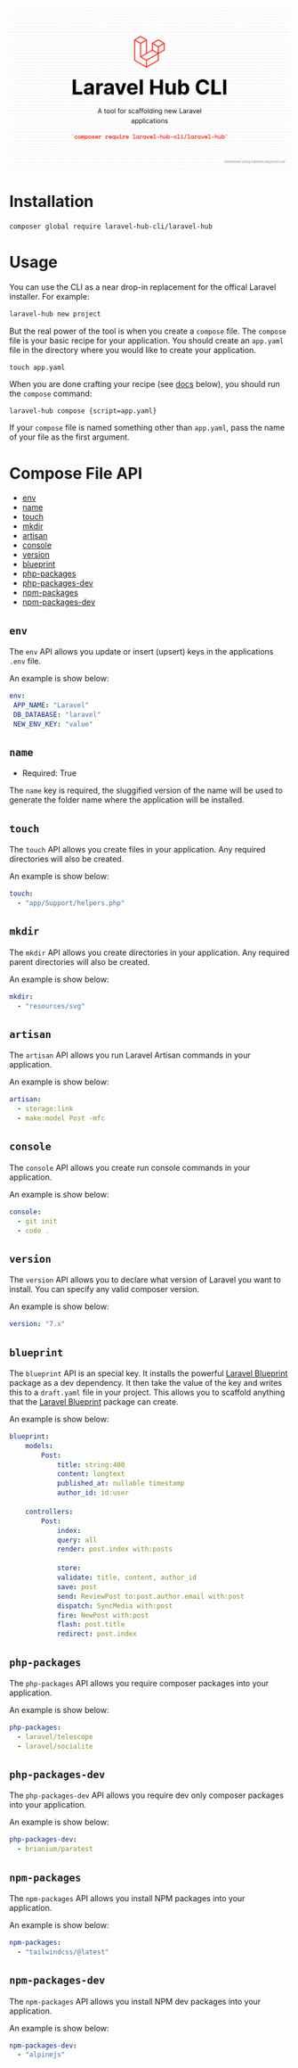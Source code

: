 ![Banner](banner.png)

# Installation

```bash
composer global require laravel-hub-cli/laravel-hub
```

# Usage

You can use the CLI as a near drop-in replacement for the offical Laravel installer. For example:

```bash
laravel-hub new project
```

But the real power of the tool is when you create a `compose` file. The `compose` file is your basic recipe for your application. You should create an `app.yaml` file in the directory where you would like to create your application.

```touch
touch app.yaml
```

When you are done crafting your recipe (see [docs](#compose-file-api) below), you should run the `compose` command:

```bash
laravel-hub compose {script=app.yaml}
```

If your `compose` file is named something other than `app.yaml`, pass the name of your file as the first argument.

# Compose File API

- [env](#env)
- [name](#name)
- [touch](#touch)
- [mkdir](#mkdir)
- [artisan](#artisan)
- [console](#console)
- [version](#version)
- [blueprint](#blueprint)
- [php-packages](#php-packages)
- [php-packages-dev](#php-packages-dev)
- [npm-packages](#npm-packages)
- [npm-packages-dev](#npm-packages)

## `env`

The `env` API allows you update or insert (upsert) keys in the applications `.env` file.

An example is show below:

```yaml
env:
 APP_NAME: "Laravel"
 DB_DATABASE: "laravel"
 NEW_ENV_KEY: "value"
```

## `name`

- Required: True

The `name` key is required, the sluggified version of the name will be used to generate the folder name where the application will be installed.

## `touch`

The `touch` API allows you create files in your application. Any required directories will also be created.

An example is show below:

```yaml
touch:
  - "app/Support/helpers.php"
```

## `mkdir`

The `mkdir` API allows you create directories in your application. Any required parent directories will also be created.

An example is show below:

```yaml
mkdir:
  - "resources/svg"
```

## `artisan`

The `artisan` API allows you run Laravel Artisan commands in your application.

An example is show below:

```yaml
artisan:
  - storage:link
  - make:model Post -mfc
```

## `console`

The `console` API allows you create run console commands in your application. 

An example is show below:

```yaml
console:
  - git init
  - code .
```

## `version`

The `version` API allows you to declare what version of Laravel you want to install. You can specify any valid composer version.

An example is show below:

```yaml
version: "7.x"
```

## `blueprint`

The `blueprint` API is an special key. It installs the powerful [Laravel Blueprint](https://blueprint.laravelshift.com/) package as a dev dependency. It then take the value of the key and writes this to a `draft.yaml` file in your project. This allows you to scaffold anything that the [Laravel Blueprint](https://blueprint.laravelshift.com/) package can create. 

An example is show below:

```yaml
blueprint: 
    models:
        Post:
            title: string:400
            content: longtext
            published_at: nullable timestamp
            author_id: id:user

    controllers:
        Post:
            index:
            query: all
            render: post.index with:posts

            store:
            validate: title, content, author_id
            save: post
            send: ReviewPost to:post.author.email with:post
            dispatch: SyncMedia with:post
            fire: NewPost with:post
            flash: post.title
            redirect: post.index
```

## `php-packages`

The `php-packages` API allows you require composer packages into your application.

An example is show below:

```yaml
php-packages:
  - laravel/telescope
  - laravel/socialite
```

## `php-packages-dev`

The `php-packages-dev` API allows you require dev only composer packages into your application.

An example is show below:

```yaml
php-packages-dev:
  - brianium/paratest
```

## `npm-packages`

The `npm-packages` API allows you install NPM packages into your application.

An example is show below:

```yaml
npm-packages:
  - "tailwindcss/@latest"
```

## `npm-packages-dev`

The `npm-packages` API allows you install NPM dev packages into your application.

An example is show below:

```yaml
npm-packages-dev:
  - "alpinejs"
```